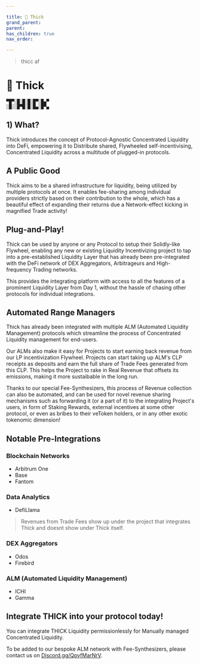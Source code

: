 ```yaml
---

title: 🍑 Thick
grand_parent:
parent:
has_children: true
nav_order:

---
```


> thicc af

# 🍑 Thick

```
▀█▀░█░█░█░█▀░█▄▀
░█░░█▀█░█░█▄░█▀▄
```

## 1) What?
Thick introduces the concept of Protocol-Agnostic Concentrated Liquidity into DeFi, empowering it to Distribute shared, Flywheeled self-incentivising, Concentrated Liquidity across a multitude of plugged-in protocols.

## A Public Good
Thick aims to be a shared infrastructure for liquidity, being utilized by multiple protocols at once. It enables fee-sharing among individual providers strictly based on their contribution to the whole, which has a beautiful effect of expanding their returns due a Network-effect kicking in magnified Trade activity!

## Plug-and-Play!
Thick can be used by anyone or any Protocol to setup their Solidly-like Flywheel, enabling any new or existing Liquidity Incentivizing project to tap into a pre-established Liquidity Layer that has already been pre-integrated with the DeFi network of DEX Aggregators, Arbitrageurs and High-frequency Trading networks.

This provides the integrating platform with access to all the features of a prominent Liquidity Layer from Day 1, without the hassle of chasing other protocols for individual integrations.

## Automated Range Managers
Thick has already been integrated with multiple ALM (Automated Liquidity Management) protocols which streamline the process of Concentrated Liquidity management for end-users.

Our ALMs also make it easy for Projects to start earning back revenue from our LP incentivization Flywheel. Projects can start taking up ALM's CLP receipts as deposits and earn the full share of Trade Fees generated from this CLP. This helps the Project to rake in Real Revenue that offsets its emissions, making it more sustaibable in the long run.

Thanks to our special Fee-Synthesizers, this process of Revenue collection can also be automated, and can be used for novel revenue sharing mechanisms such as forwarding it (or a part of it) to the integrating Project's users, in form of Staking Rewards, external incentives at some other protocol, or even as bribes to their veToken holders, or in any other exotic tokenomic dimension!


## Notable Pre-Integrations

### Blockchain Networks
- Arbitrum One
- Base
- Fantom

### Data Analytics
- DefiLlama
> Revenues from Trade Fees show up under the project that integrates Thick and doesnt show under Thick itself.

### DEX Aggregators
- Odos
- Firebird

### ALM (Automated Liquidity Management)
- ICHI
- Gamma

## Integrate THICK into your protocol today!

You can integrate THICK Liquidity permissionlessly for Manually managed Concentrated Liquidity.

To be added to our bespoke ALM network with Fee-Synthesizers, please contact us on [Discord.gg/QpyfMarNrV](https://discord.com/invite/QpyfMarNrV).


